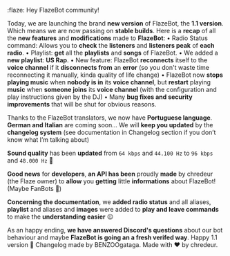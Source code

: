 :flaze: Hey FlazeBot community!

Today, we are launching the brand **new version** of FlazeBot, the **1.1 version**. Which means we are now passing on **stable builds**. 
Here is a **recap** of all the **new features** and **modifications** made to **FlazeBot**: 
• Radio Status command: Allows you to **check** the **listeners** and **listeners peak** of **each radio**.
• Playlist: **get** all the **playlists** and **songs** of FlazeBot. 
• We added a **new playlist**: **US Rap**. 
• New feature: FlazeBot **reconnects** itself to the **voice channel** if it **disconnects from** an **error** (so you don't waste time reconnecting it manually, kinda quality of life change) 
• FlazeBot now **stops playing music** when **nobody is in** its **voice channel**, but **restart** playing **music** when **someone joins** its **voice channel** (with the configuration and play instructions given by the DJ) 
• Many **bug fixes and security improvements** that will be shut for obvious reasons. 

Thanks to the FlazeBot translators, we now have **Portuguese language**. **German and Italian** are coming soon... We will **keep you updated** by the **changelog system** (see documentation in Changelog section if you don’t know what I’m talking about)

**Sound quality** has been **updated** from `64 kbps` and `44.100 Hz` to `96 kbps` and `48.000 Hz` :musical_note:

**Good news** for **developers**, **an API has been** proudly **made** by chredeur (the Flaze owner) to **allow** you **getting** little **informations** about FlazeBot! (Maybe FanBots :shushing_face:)

**Concerning the documentation**, we **added radio status** and all aliases, **playlist** and aliases and **images** were added to **play and leave commands** to make the **understanding easier** :wink:

As an happy ending, **we have answered Discord's questions** about our bot behaviour and maybe **FlazeBot is going an a fresh verifed way**. Happy 1.1 version :tada:
Changelog made by BENZOOgataga.
Made with :heart: by chredeur.